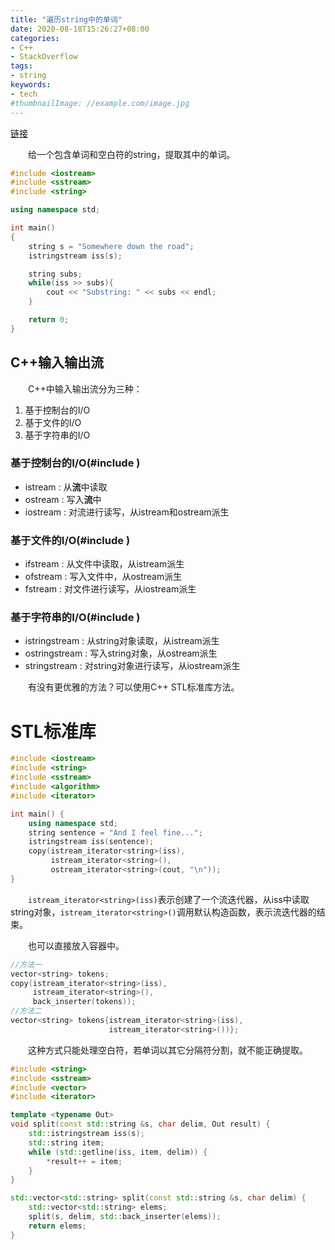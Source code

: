```yaml
---
title: "遍历string中的单词"
date: 2020-08-18T15:26:27+08:00
categories:
- C++
- StackOverflow
tags:
- string
keywords:
- tech
#thumbnailImage: //example.com/image.jpg
---
```

[链接](https://stackoverflow.com/questions/236129/how-do-i-iterate-over-the-words-of-a-string)
<!--more-->
　　给一个包含单词和空白符的string，提取其中的单词。
```cpp
#include <iostream>
#include <sstream>
#include <string>

using namespace std;

int main()
{
    string s = "Somewhere down the road";
    istringstream iss(s);

    string subs;
    while(iss >> subs){
        cout << "Substring: " << subs << endl;
    }

    return 0;
}
```

## C++输入输出流
　　C++中输入输出流分为三种：
1. 基于控制台的I/O
2. 基于文件的I/O
3. 基于字符串的I/O

### 基于控制台的I/O(#include <iostream>)
- istream : 从**流**中读取
- ostream : 写入**流**中
- iostream : 对流进行读写，从istream和ostream派生

### 基于文件的I/O(#include <fstream>)
- ifstream : 从文件中读取，从istream派生
- ofstream : 写入文件中，从ostream派生
- fstream : 对文件进行读写，从iostream派生

### 基于字符串的I/O(#include <sstream>)
- istringstream : 从string对象读取，从istream派生
- ostringstream : 写入string对象，从ostream派生
- stringstream : 对string对象进行读写，从iostream派生


　　有没有更优雅的方法？可以使用C++ STL标准库方法。

# STL标准库
```cpp
#include <iostream>
#include <string>
#include <sstream>
#include <algorithm>
#include <iterator>

int main() {
    using namespace std;
    string sentence = "And I feel fine...";
    istringstream iss(sentence);
    copy(istream_iterator<string>(iss),
         istream_iterator<string>(),
         ostream_iterator<string>(cout, "\n"));
}
```
　　`istream_iterator<string>(iss)`表示创建了一个流迭代器，从iss中读取string对象，`istream_iterator<string>()`调用默认构造函数，表示流迭代器的结束。

　　也可以直接放入容器中。

```cpp
//方法一
vector<string> tokens;
copy(istream_iterator<string>(iss),
     istream_iterator<string>(),
     back_inserter(tokens));
//方法二
vector<string> tokens{istream_iterator<string>(iss),
                      istream_iterator<string>())};
```

　　这种方式只能处理空白符，若单词以其它分隔符分割，就不能正确提取。
```cpp
#include <string>
#include <sstream>
#include <vector>
#include <iterator>

template <typename Out>
void split(const std::string &s, char delim, Out result) {
    std::istringstream iss(s);
    std::string item;
    while (std::getline(iss, item, delim)) {
        *result++ = item;
    }
}

std::vector<std::string> split(const std::string &s, char delim) {
    std::vector<std::string> elems;
    split(s, delim, std::back_inserter(elems));
    return elems;
}
```